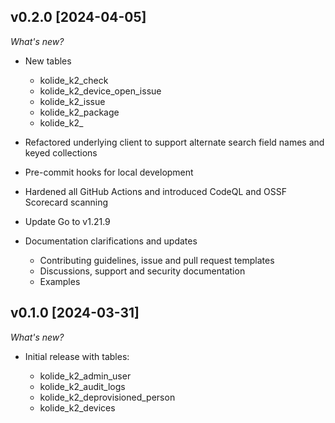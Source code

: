 ## v0.2.0 [2024-04-05]

_What's new?_

- New tables

  - kolide_k2_check
  - kolide_k2_device_open_issue
  - kolide_k2_issue
  - kolide_k2_package
  - kolide_k2_

- Refactored underlying client to support alternate search field names and keyed collections
- Pre-commit hooks for local development
- Hardened all GitHub Actions and introduced CodeQL and OSSF Scorecard scanning
- Update Go to v1.21.9

- Documentation clarifications and updates

  - Contributing guidelines, issue and pull request templates
  - Discussions, support and security documentation
  - Examples

## v0.1.0 [2024-03-31]

_What's new?_

- Initial release with tables:

  - kolide_k2_admin_user
  - kolide_k2_audit_logs
  - kolide_k2_deprovisioned_person
  - kolide_k2_devices
